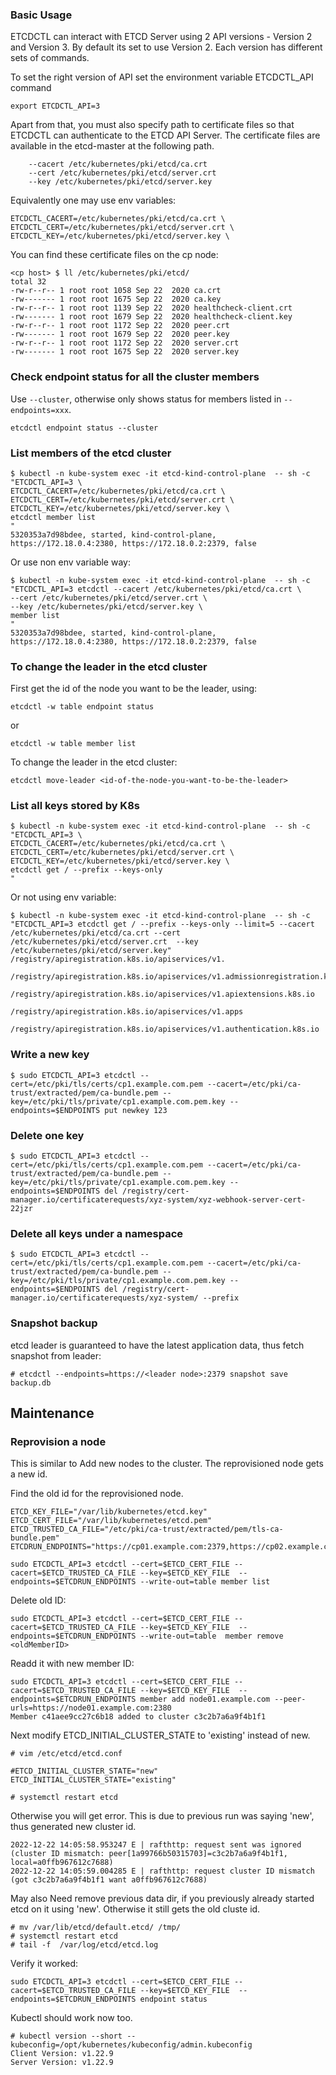 ### Basic Usage

ETCDCTL can interact with ETCD Server using 2 API versions - Version 2 and Version 3.  By default its set to use Version 2. Each version has different sets of commands.

To set the right version of API set the environment variable ETCDCTL_API command

```
export ETCDCTL_API=3
```

Apart from that, you must also specify path to certificate files so that ETCDCTL can authenticate to the ETCD API Server. The certificate files are available in the etcd-master at the following path.

```
    --cacert /etc/kubernetes/pki/etcd/ca.crt
    --cert /etc/kubernetes/pki/etcd/server.crt
    --key /etc/kubernetes/pki/etcd/server.key
```

Equivalently one may use env variables:

```
ETCDCTL_CACERT=/etc/kubernetes/pki/etcd/ca.crt \
ETCDCTL_CERT=/etc/kubernetes/pki/etcd/server.crt \
ETCDCTL_KEY=/etc/kubernetes/pki/etcd/server.key \
```

You can find these certificate files on the cp node:

```
<cp host> $ ll /etc/kubernetes/pki/etcd/
total 32
-rw-r--r-- 1 root root 1058 Sep 22  2020 ca.crt
-rw------- 1 root root 1675 Sep 22  2020 ca.key
-rw-r--r-- 1 root root 1139 Sep 22  2020 healthcheck-client.crt
-rw------- 1 root root 1679 Sep 22  2020 healthcheck-client.key
-rw-r--r-- 1 root root 1172 Sep 22  2020 peer.crt
-rw------- 1 root root 1679 Sep 22  2020 peer.key
-rw-r--r-- 1 root root 1172 Sep 22  2020 server.crt
-rw------- 1 root root 1675 Sep 22  2020 server.key
```

### Check endpoint status for all the cluster members

Use `--cluster`, otherwise only shows status for members listed in `--endpoints=xxx`.

```
etcdctl endpoint status --cluster
```

### List members of the etcd cluster

```
$ kubectl -n kube-system exec -it etcd-kind-control-plane  -- sh -c "ETCDCTL_API=3 \
ETCDCTL_CACERT=/etc/kubernetes/pki/etcd/ca.crt \
ETCDCTL_CERT=/etc/kubernetes/pki/etcd/server.crt \
ETCDCTL_KEY=/etc/kubernetes/pki/etcd/server.key \
etcdctl member list
"
5320353a7d98bdee, started, kind-control-plane, https://172.18.0.4:2380, https://172.18.0.2:2379, false
```

Or use non env variable way:

```
$ kubectl -n kube-system exec -it etcd-kind-control-plane  -- sh -c "ETCDCTL_API=3 etcdctl --cacert /etc/kubernetes/pki/etcd/ca.crt \
--cert /etc/kubernetes/pki/etcd/server.crt \
--key /etc/kubernetes/pki/etcd/server.key \
member list
"
5320353a7d98bdee, started, kind-control-plane, https://172.18.0.4:2380, https://172.18.0.2:2379, false
```

### To change the leader in the etcd cluster

First get the id of the node you want to be the leader, using:

```
etcdctl -w table endpoint status
```

or 

```
etcdctl -w table member list
```

To change the leader in the etcd cluster:

```
etcdctl move-leader <id-of-the-node-you-want-to-be-the-leader>
```

### List all keys stored by K8s

```
$ kubectl -n kube-system exec -it etcd-kind-control-plane  -- sh -c "ETCDCTL_API=3 \
ETCDCTL_CACERT=/etc/kubernetes/pki/etcd/ca.crt \
ETCDCTL_CERT=/etc/kubernetes/pki/etcd/server.crt \
ETCDCTL_KEY=/etc/kubernetes/pki/etcd/server.key \
etcdctl get / --prefix --keys-only
"
```

Or not using env variable:

```
$ kubectl -n kube-system exec -it etcd-kind-control-plane  -- sh -c "ETCDCTL_API=3 etcdctl get / --prefix --keys-only --limit=5 --cacert /etc/kubernetes/pki/etcd/ca.crt --cert /etc/kubernetes/pki/etcd/server.crt  --key /etc/kubernetes/pki/etcd/server.key"
/registry/apiregistration.k8s.io/apiservices/v1.

/registry/apiregistration.k8s.io/apiservices/v1.admissionregistration.k8s.io

/registry/apiregistration.k8s.io/apiservices/v1.apiextensions.k8s.io

/registry/apiregistration.k8s.io/apiservices/v1.apps

/registry/apiregistration.k8s.io/apiservices/v1.authentication.k8s.io
```

### Write a new key

```
$ sudo ETCDCTL_API=3 etcdctl --cert=/etc/pki/tls/certs/cp1.example.com.pem --cacert=/etc/pki/ca-trust/extracted/pem/ca-bundle.pem --key=/etc/pki/tls/private/cp1.example.com.pem.key --endpoints=$ENDPOINTS put newkey 123
```

### Delete one key

```
$ sudo ETCDCTL_API=3 etcdctl --cert=/etc/pki/tls/certs/cp1.example.com.pem --cacert=/etc/pki/ca-trust/extracted/pem/ca-bundle.pem --key=/etc/pki/tls/private/cp1.example.com.pem.key --endpoints=$ENDPOINTS del /registry/cert-manager.io/certificaterequests/xyz-system/xyz-webhook-server-cert-22jzr
```

### Delete all keys under a namespace

```
$ sudo ETCDCTL_API=3 etcdctl --cert=/etc/pki/tls/certs/cp1.example.com.pem --cacert=/etc/pki/ca-trust/extracted/pem/ca-bundle.pem --key=/etc/pki/tls/private/cp1.example.com.pem.key --endpoints=$ENDPOINTS del /registry/cert-manager.io/certificaterequests/xyz-system/ --prefix
```

### Snapshot backup 

etcd leader is guaranteed to have the latest application data, thus fetch snapshot from leader:

```
# etcdctl --endpoints=https://<leader node>:2379 snapshot save backup.db
```

## Maintenance

### Reprovision a node

This is similar to Add new nodes to the cluster. The reprovisioned node gets a new id.


Find the old id for the reprovisioned node.

```
ETCD_KEY_FILE="/var/lib/kubernetes/etcd.key"
ETCD_CERT_FILE="/var/lib/kubernetes/etcd.pem"
ETCD_TRUSTED_CA_FILE="/etc/pki/ca-trust/extracted/pem/tls-ca-bundle.pem"
ETCDRUN_ENDPOINTS="https://cp01.example.com:2379,https://cp02.example.com:2379,https://cp03.example.com:2379"

sudo ETCDCTL_API=3 etcdctl --cert=$ETCD_CERT_FILE --cacert=$ETCD_TRUSTED_CA_FILE --key=$ETCD_KEY_FILE  --endpoints=$ETCDRUN_ENDPOINTS --write-out=table member list
```

Delete old ID:

```
sudo ETCDCTL_API=3 etcdctl --cert=$ETCD_CERT_FILE --cacert=$ETCD_TRUSTED_CA_FILE --key=$ETCD_KEY_FILE  --endpoints=$ETCDRUN_ENDPOINTS --write-out=table  member remove <oldMemberID>
```

Readd it with new member ID:

```
sudo ETCDCTL_API=3 etcdctl --cert=$ETCD_CERT_FILE --cacert=$ETCD_TRUSTED_CA_FILE --key=$ETCD_KEY_FILE  --endpoints=$ETCDRUN_ENDPOINTS member add node01.example.com --peer-urls=https://node01.example.com:2380
Member c41aee9cc27c6b18 added to cluster c3c2b7a6a9f4b1f1
```

Next modify ETCD_INITIAL_CLUSTER_STATE to 'existing' instead of new.

```
# vim /etc/etcd/etcd.conf

#ETCD_INITIAL_CLUSTER_STATE="new"
ETCD_INITIAL_CLUSTER_STATE="existing"

# systemctl restart etcd
```

Otherwise you will get error. This is due to previous run was saying 'new', thus generated new cluster id. 

```
2022-12-22 14:05:58.953247 E | rafthttp: request sent was ignored (cluster ID mismatch: peer[1a99766b50315703]=c3c2b7a6a9f4b1f1, local=a0ffb967612c7688)
2022-12-22 14:05:59.004285 E | rafthttp: request cluster ID mismatch (got c3c2b7a6a9f4b1f1 want a0ffb967612c7688)
```

May also Need remove previous data dir, if you previously already started etcd on it using 'new'. Otherwise it still gets the old cluste id.

```
# mv /var/lib/etcd/default.etcd/ /tmp/
# systemctl restart etcd
# tail -f  /var/log/etcd/etcd.log
```

Verify it worked:

```
sudo ETCDCTL_API=3 etcdctl --cert=$ETCD_CERT_FILE --cacert=$ETCD_TRUSTED_CA_FILE --key=$ETCD_KEY_FILE  --endpoints=$ETCDRUN_ENDPOINTS endpoint status
```

Kubectl should work now too.

```
# kubectl version --short --kubeconfig=/opt/kubernetes/kubeconfig/admin.kubeconfig
Client Version: v1.22.9
Server Version: v1.22.9
```

